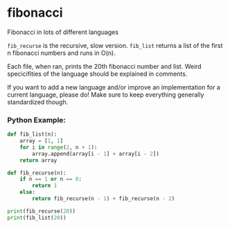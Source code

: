 # fibonacci
Fibonacci in lots of different languages

`fib_recurse` is the recursive, slow version.
`fib_list` returns a list of the first n fibonacci numbers and runs in O(n).

Each file, when ran, prints the 20th fibonacci number and list. Weird specicifities of the language should be explained in comments.

If you want to add a new language and/or improve an implementation for a current language, please do! Make sure to keep everything generally standardized though.

### Python Example:
```python
def fib_list(n):
    array = [1, 1]
    for i in range(2, n + 1):
        array.append(array[i - 1] + array[i - 2])
    return array

def fib_recurse(n):
    if n == 1 or n == 0:
        return 1
    else:
        return fib_recurse(n - 1) + fib_recurse(n - 2)

print(fib_recurse(20))
print(fib_list(20))
```
